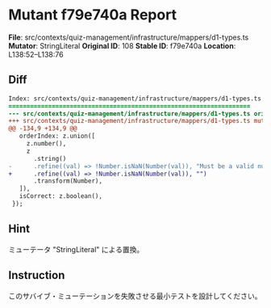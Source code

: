 # Mutant f79e740a Report

**File**: src/contexts/quiz-management/infrastructure/mappers/d1-types.ts
**Mutator**: StringLiteral
**Original ID**: 108
**Stable ID**: f79e740a
**Location**: L138:52–L138:76

## Diff

```diff
Index: src/contexts/quiz-management/infrastructure/mappers/d1-types.ts
===================================================================
--- src/contexts/quiz-management/infrastructure/mappers/d1-types.ts	original
+++ src/contexts/quiz-management/infrastructure/mappers/d1-types.ts	mutated #108
@@ -134,9 +134,9 @@
   orderIndex: z.union([
     z.number(),
     z
       .string()
-      .refine((val) => !Number.isNaN(Number(val)), "Must be a valid number")
+      .refine((val) => !Number.isNaN(Number(val)), "")
       .transform(Number),
   ]),
   isCorrect: z.boolean(),
 });
```

## Hint

ミューテータ "StringLiteral" による置換。

## Instruction

このサバイブ・ミューテーションを失敗させる最小テストを設計してください。